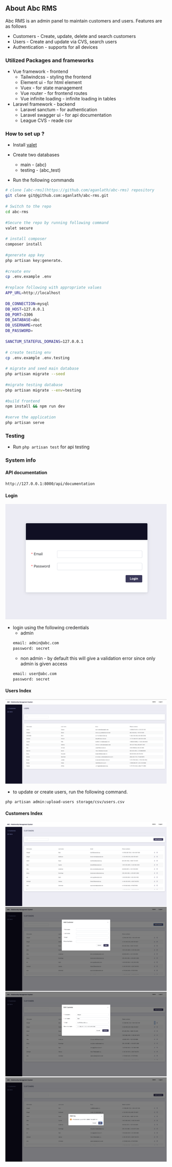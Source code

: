 ## About Abc RMS

Abc RMS is an admin panel to maintain customers and users. Features are as follows

- Customers - Create, update, delete and search customers
- Users - Create and update via CVS, search users
- Authentication - supports for all devices

### Utilized Packages and frameworks 

- Vue framework - frontend
    - Tailwindcss - styling the frontend
    - Element ui - for html element
    - Vuex - for state management
    - Vue router - for frontend routes
    - Vue infinite loading -  infinite loading in tables  
- Laravel framework - backend  
    - Laravel sanctum - for authentication 
    - Laravel swagger ui - for api documentation
    - League CVS - reade csv

### How to set up ?

- Install [valet](https://laravel.com/docs/8.x/valet)
- Create two databases 
    - main - (abc)
    - testing - (abc_test)
    
- Run the following commands

```bash
# clone [abc-rms](https://github.com/aganlath/abc-rms) repository 
git clone git@github.com:aganlath/abc-rms.git

# Switch to the repo
cd abc-rms

#Secure the repo by running following command
valet secure

# install composer
composer install

#generate app key
php artisan key:generate.

#create env
cp .env.example .env

#replace following with appropriate values
APP_URL=http://localhost

DB_CONNECTION=mysql
DB_HOST=127.0.0.1
DB_PORT=3306
DB_DATABASE=abc
DB_USERNAME=root
DB_PASSWORD=

SANCTUM_STATEFUL_DOMAINS=127.0.0.1

# create testing env
cp .env.example .env.testing

# migrate and seed main database
php artisan migrate --seed

#migrate testing database
php artisan migrate --env=testing

#build frontend
npm install && npm run dev

#serve the application
php artisan serve
```

### Testing

- Run `php artisan test` for api testing

### System info

#### API documentation
```bash
http://127.0.0.1:8000/api/documentation
```

#### Login
![Login page](public/readme_images/login.png)

- login using the following credentials
    - admin
    ```bash
    email: admin@abc.com
    password: secret
    ```
    - non admin - by default this will give a validation error since only admin is given access
    ```bash
    email: user@abc.com
    password: secret
    ```
  
#### Users Index
![Users page](public/readme_images/users.png)

- to update or create users, run the following command.

```bash
php artisan admin:upload-users storage/csv/users.csv
```

#### Customers Index
![Customers page](public/readme_images/Customers.png)
![Add customer](public/readme_images/add_customer.png)
![Update customer](public/readme_images/update_customer.png)
![Delete customer](public/readme_images/delete_customer.png)
